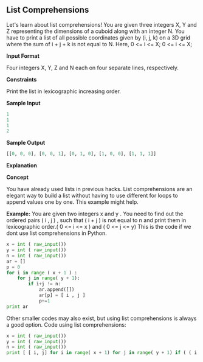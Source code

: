 ## List Comprehensions

Let's learn about list comprehensions! You are given three integers X, Y and Z representing the dimensions of a cuboid along with an integer N. You have to print a list of all possible coordinates given by (i, j, k) on a 3D grid where the sum of i + j + k is not equal to N. Here, 0 <= i <= X; 0 <= i <= X;

**Input Format**

Four integers X, Y, Z and N each on four separate lines, respectively.

**Constraints**

Print the list in lexicographic increasing order.

**Sample Input**

```python
1
1
1
2
```

**Sample Output**

```python
[[0, 0, 0], [0, 0, 1], [0, 1, 0], [1, 0, 0], [1, 1, 1]]
```

**Explanation**

**Concept**

You have already used lists in previous hacks. List comprehensions are an elegant way to build a list without having to use different for loops to append values one by one. This example might help.

**Example:** You are given two integers x and y . You need to find out the ordered pairs ( i , j ) , such that ( i + j ) is not equal to n and print them in lexicographic order.( 0 <= i <= x ) and ( 0 <= j <= y) This is the code if we dont use list comprehensions in Python.

```python
x = int ( raw_input())
y = int ( raw_input())
n = int ( raw_input())
ar = []
p = 0
for i in range ( x + 1 ) :
    for j in range( y + 1):
        if i+j != n:
            ar.append([])
            ar[p] = [ i , j ]
            p+=1
print ar
```

Other smaller codes may also exist, but using list comprehensions is always a good option. Code using list comprehensions:

```python
x = int ( raw_input())
y = int ( raw_input())
n = int ( raw_input())
print [ [ i, j] for i in range( x + 1) for j in range( y + 1) if ( ( i + j ) != n )]
```
